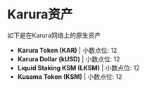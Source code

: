 # Karura资产

如下是在Karura网络上的原生资产

* **Karura Token (KAR)** | 小数点位: 12
* **Karura Dollar (kUSD)** | 小数点位: 12
* **Liquid Staking KSM (LKSM)** | 小数点位: 12
* **Kusama Token (KSM)** | 小数点位: 12
